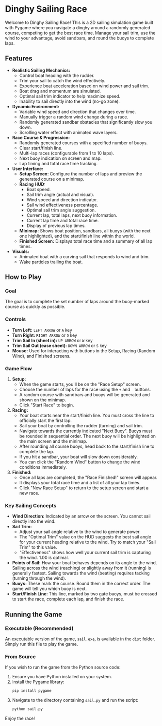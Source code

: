 # Dinghy Sailing Race

Welcome to Dinghy Sailing Race! This is a 2D sailing simulation game built with Pygame where you navigate a dinghy around a randomly generated course, competing to get the best race time. Manage your sail trim, use the wind to your advantage, avoid sandbars, and round the buoys to complete laps.

## Features

* **Realistic Sailing Mechanics:**
    * Control boat heading with the rudder.
    * Trim your sail to catch the wind effectively.
    * Experience boat acceleration based on wind power and sail trim.
    * Boat drag and momentum are simulated.
    * Optimal sail trim indicator to help maximize speed.
    * Inability to sail directly into the wind (no-go zone).
* **Dynamic Environment:**
    * Variable wind speed and direction that changes over time.
    * Manually trigger a random wind change during a race.
    * Randomly generated sandbar obstacles that significantly slow you down.
    * Scrolling water effect with animated wave layers.
* **Race Course & Progression:**
    * Randomly generated courses with a specified number of buoys.
    * Clear start/finish line.
    * Multi-lap races (configurable from 1 to 10 laps).
    * Next buoy indication on screen and map.
    * Lap timing and total race time tracking.
* **User Interface:**
    * **Setup Screen:** Configure the number of laps and preview the generated course on a minimap.
    * **Racing HUD:**
        * Boat speed.
        * Sail trim angle (actual and visual).
        * Wind speed and direction indicator.
        * Sail wind effectiveness percentage.
        * Optimal sail trim angle suggestion.
        * Current lap, total laps, next buoy information.
        * Current lap time and total race time.
        * Display of previous lap times.
    * **Minimap:** Shows boat position, sandbars, all buoys (with the next one highlighted), and the start/finish line within the world.
    * **Finished Screen:** Displays total race time and a summary of all lap times.
* **Visuals:**
    * Animated boat with a curving sail that responds to wind and trim.
    * Wake particles trailing the boat.

## How to Play

### Goal
The goal is to complete the set number of laps around the buoy-marked course as quickly as possible.

### Controls
* **Turn Left:** `LEFT ARROW` or `A` key
* **Turn Right:** `RIGHT ARROW` or `D` key
* **Trim Sail In (sheet in):** `UP ARROW` or `W` key
* **Trim Sail Out (ease sheet):** `DOWN ARROW` or `S` key
* **Mouse:** Used for interacting with buttons in the Setup, Racing (Random Wind), and Finished screens.

### Game Flow
1.  **Setup:**
    * When the game starts, you'll be on the "Race Setup" screen.
    * Choose the number of laps for the race using the `+` and `-` buttons.
    * A random course with sandbars and buoys will be generated and shown on the minimap.
    * Click "Start Race" to begin.
2.  **Racing:**
    * Your boat starts near the start/finish line. You must cross the line to officially start the first lap.
    * Sail your boat by controlling the rudder (turning) and sail trim.
    * Navigate towards the currently indicated "Next Buoy". Buoys must be rounded in sequential order. The next buoy will be highlighted on the main screen and the minimap.
    * After rounding all course buoys, head back to the start/finish line to complete the lap.
    * If you hit a sandbar, your boat will slow down considerably.
    * You can click the "Random Wind" button to change the wind conditions immediately.
3.  **Finished:**
    * Once all laps are completed, the "Race Finished!" screen will appear.
    * It displays your total race time and a list of all your lap times.
    * Click "New Race Setup" to return to the setup screen and start a new race.

### Key Sailing Concepts
* **Wind Direction:** Indicated by an arrow on the screen. You cannot sail directly into the wind.
* **Sail Trim:**
    * Adjust your sail angle relative to the wind to generate power.
    * The "Optimal Trim" value on the HUD suggests the best sail angle for your current heading relative to the wind. Try to match your "Sail Trim" to this value.
    * "Effectiveness" shows how well your current sail trim is capturing the wind. 1.00 is optimal.
* **Points of Sail:** How your boat behaves depends on its angle to the wind. Sailing across the wind (reaching) or slightly away from it (running) is generally fastest. Sailing towards the wind (beating) requires tacking (turning through the wind).
* **Buoys:** These mark the course. Round them in the correct order. The game will tell you which buoy is next.
* **Start/Finish Line:** This line, marked by two gate buoys, must be crossed to start the race, complete each lap, and finish the race.

## Running the Game

### Executable (Recommended)
An executable version of the game, `sail.exe`, is available in the `dist` folder. Simply run this file to play the game.

### From Source
If you wish to run the game from the Python source code:
1.  Ensure you have Python installed on your system.
2.  Install the Pygame library:
    ```bash
    pip install pygame
    ```
3.  Navigate to the directory containing `sail.py` and run the script:
    ```bash
    python sail.py
    ```

Enjoy the race!